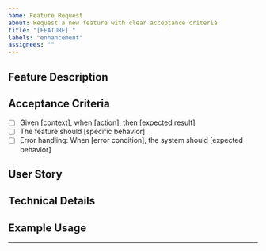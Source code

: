 ```yaml
---
name: Feature Request
about: Request a new feature with clear acceptance criteria
title: "[FEATURE] "
labels: "enhancement"
assignees: ""
---
```


## Feature Description

<!-- Provide a clear and concise description of the feature -->

## Acceptance Criteria

<!-- List specific, testable criteria that must be met for this feature to be considered complete -->
<!-- Use checkboxes for easy tracking -->

- [ ] Given [context], when [action], then [expected result]
- [ ] The feature should [specific behavior]
- [ ] Error handling: When [error condition], the system should [expected behavior]

## User Story

<!-- Optional: As a [type of user], I want [goal] so that [benefit] -->

## Technical Details

<!-- Optional: Any specific technical requirements or constraints -->

## Example Usage

<!-- Optional: Provide examples of how this feature would be used -->

---

<!-- Add the 'ai-ready' label when acceptance criteria are finalized and ready for AI implementation -->
